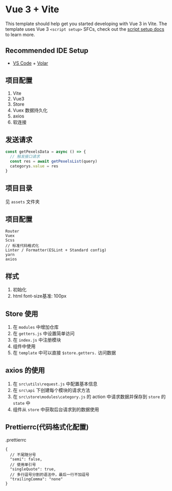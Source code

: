 # Vue 3 + Vite

This template should help get you started developing with Vue 3 in Vite. The template uses Vue 3 `<script setup>` SFCs, check out the [script setup docs](https://v3.vuejs.org/api/sfc-script-setup.html#sfc-script-setup) to learn more.

## Recommended IDE Setup

- [VS Code](https://code.visualstudio.com/) + [Volar](https://marketplace.visualstudio.com/items?itemName=Vue.volar)

## 项目配置

1. Vite
2. Vue3
3. Store
4. Vuex 数据持久化
5. axios
6. 软连接

## 发送请求

```js
const getPexelsData = async () => {
  // 触发接口请求
  const res = await getPexelsList(query)
  categorys.value = res
}
```


## 项目目录

见 `assets` 文件夹

## 项目配置

```
Router
Vuex
Scss
// 标准代码格式化
Linter / Formatter(ESLint + Standard config)
yarn
axios
```
## 样式
1. 初始化
2. html font-size基准: 100px

## Store 使用

1. 在 `modules` 中增加仓库
2. 在 `getters.js` 中设置简单访问
3. 在 `index.js` 中注册模块
4. 组件中使用
5. 在 `template` 中可以直接 `$store.getters.` 访问数据

## axios 的使用

1. 在 `src\utils\request.js` 中配置基本信息
2. 在 `src\api` 下创建每个模块的请求方法
3. 在 `src\store\modules\category.js` 的 action 中请求数据并保存到 `store` 的 `state` 中
4. 组件从 `store` 中获取后台请求到的数据使用

## Prettierrc(代码格式化配置)

.prettierrc

```
{
  // 不尾随分号
  "semi": false,
  // 使用单引号
  "singleQuote": true,
  // 多行逗号分割的语法中，最后一行不加逗号
  "trailingComma": "none"
}
```
